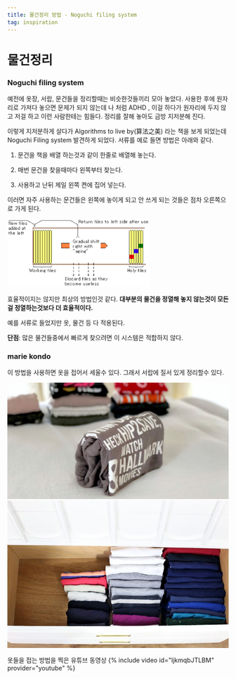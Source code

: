 ```yaml
---
title: 물건정리 방법 - Noguchi filing system
tag: inspiration
---
```




#                            물건정리

### Noguchi filing system

예전에 옷장, 서랍, 문건들을 정리할때는 비슷한것들끼리 모아 놓았다. 사용한 후에 원자리로 가져다 놓으면 문제가 되지 않는데 나 처럼 ADHD , 이걸 하다가 원자리에 두지 않고 저걸 하고 이런 사람한테는 힘들다.  정리를 잘해 놓아도 금방 지저분해 진다. 



이렇게 지저분하게 살다가 Algorithms to live by(算法之美) 라는 책을 보게 되었는데 Noguchi Filing system 발견하게 되었다. 서류를 예로 들면  방법은 아래와 같다.

1. 문건을 책을 배열 하는것과 같이 한줄로 배열해 놓는다.

2. 매번 문건을 찾을때마다 왼쪽부터 찾는다.

3. 사용하고 난뒤 제일 왼쪽 켠에 집어 넣는다. 

이러면 자주 사용하는 문건들은 왼쪽에 놓이게 되고 안 쓰게 되는 것들은 점차 오른쪽으로 가게 된다.

<img src="/assets/images/download.png" >

효율적이지는 않지만 최상의 방법인것 같다. **대부분의 물건을 정열해 놓지 않는것이 모든걸 정열하는것보다 더 효율적이다.**

예를 서류로 들었지만 옷, 물건 등 다 적용된다.

**단점**: 많은 물건들중에서 빠르게 찾으려면 이 시스템은 적합하지 않다.

### marie kondo

이 방법을 사용하면 옷을 접어서 세울수 있다. 그래서 서랍에 질서 있게 정리할수 있다.

<img src="/assets/images/standing-hip-sweater.jpeg" >

<img src="/assets/images/The-KonMari-Method-Shirt-Drawer-680x453.jpeg" >



옷들을 접는 방법을 찍은 유튜브 동영상
{% include video id="IjkmqbJTLBM" provider="youtube" %}

